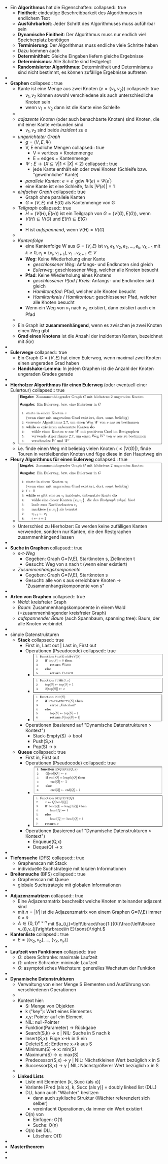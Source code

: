 - Ein **Algorithmus** hat die Eigenschaften:
  collapsed:: true
	- **Finitheit**: eindeutige Beschreibbarkeit des Algorithmuses in endlichem Text
	- **Ausführbarkeit**: Jeder Schritt des Algorithmuses muss auführbar sein
	- **Dynamische Finitheit**: Der Algorithmus muss nur endlich viel Speicherplatz benötigen
	- **Terminierung**: Der Algorithmus muss endliche viele Schritte haben
	- Dazu kommen auch
	- **Determinitheit**: Gleiche Eingaben liefern gleiche Ergebnisse
	- **Determinismus**: Alle Schritte sind festgelegt
	- **Randomisierter Algorithmus**: Determinitheit und Determinismus sind nicht bestimmt, es können zufällige Ergebnisse auftreten
-
- **Graphen**
  collapsed:: true
	- Kante ist eine Menge aus zwei Knoten ($e=\left\lbrace v_1,v_2\right\rbrace$)
	  collapsed:: true
		- $v_1,v_2$ können sowohl verschiedene als auch unterschiedliche Knoten sein
		- wenn $v_1=v_2$ dann ist die Kante eine Schleife
	-
	- *adjazente Knoten* (oder auch benachbarte Knoten) sind Knoten, die mit einer Kante verbunden sind
		- $v_1,v_2$ sind beide *inzident* zu e
	- *ungerichteter Graph*
		- $g=\left(V,E,\Psi\right)$
		- V, E endliche Mengen
		  collapsed:: true
			- V = vertices = Knotenmenge
			- E = edges = Kantenmenge
		- $\Psi:E\rightarrow\left\lbrace X\subseteq V|1\leq\left|X\right|\leq2\right\rbrace$
		  collapsed:: true
			- jede Kante enthält ein oder zwei Knoten (Schleife bzw. "gewöhnliche" Kante)
		- *parallele Kanten*: $e=e^{\prime}$ gdw $\Psi\left(e\right)=\Psi\left(e^{\prime}\right)$
		- eine Kante ist eine Schleife, falls $\left|\Psi\left(e\right)\right|=1$
	- *einfacher Graph*
	  collapsed:: true
		- Graph ohne parallele Kanten
		- $G=\left(V,E\right)$ mit $E\left(G\right)$ als Kantenmenge von G
	- *Teilgraph*
	  collapsed:: true
		- $H=\left(V\left(H\right),E\left(H\right)\right)$ ist ein Teilgraph von $G=\left(V\left(G\right),E\left(G\right)\right)$, wenn
		- $V\left(H\right)\subseteq V\left(G\right)$ und $E\left(H\right)\subseteq E\left(G\right)$
		-
		- H ist *aufspannend*, wenn $V\left(H\right)=V\left(G\right)$
	-
	- *Kantenfolge*
		- eine Kantenfolge W aus $G=\left(V,E\right)$ ist $v_1,e_1,v_2,e_2,...,e_{k},v_{k+1}$ mit $k\geq0,e_{i}=\left\lbrace v_{i},v_{i+1}\right\rbrace,v_1...v_{k+1}\in V$
		- **Weg**: Keine Wiederholung einer Kante
			- *geschlossener Weg*: Anfangs- und Endknoten sind gleich
			- *Eulerweg*: geschlossener Weg, welcher alle Knoten besucht
		- **Pfad**: Keine Wiederholung eines Knotens
			- *geschlossener Pfad* / *Kreis*: Anfangs- und Endknoten sind gleich
			- *Hamiltonpfad*: Pfad, welcher alle Knoten besucht
			- *Hamiltonkreis* / *Hamiltontour*: geschlossener Pfad, welcher alle Knoten besucht
		- Wenn ein Weg von $v_1$ nach $v_2$ existiert, dann existiert auch ein Pfad
	-
	- Ein Graph ist **zusammenhängend**, wenn es zwischen je zwei Knoten einen Weg gibt
	- **Grad eines Knotens** ist die Anzahl der inzidenten Kanten, bezeichnet mit $\delta\left(v\right)$
-
- **Eulerwege**
  collapsed:: true
	- Ein Graph $G=\left(V,E\right)$ hat einen Eulerweg, wenn maximal zwei Knoten einen ungeraden Grad haben
	- **Handshake-Lemma**: In jedem Graphen ist die Anzahl der Knoten ungeraden Grades gerade
-
- **Hierholzer Algorithmus für einen Eulerweg** (oder eventuell einer Eulertour)
  collapsed:: true
	- ![image.png](../assets/image_1738592416575_0.png)
	- i.e. finde einen Weg mit beliebig vielen Knoten ($\leq\left|V\left(G\right)\right|$), finde Touren in verbleibenden Knoten und füge diese in den Hauptweg ein
- **Fleury Algorithmus für einen Eulerweg**
  collapsed:: true
	- ![image.png](../assets/image_1738592688690_0.png)
	- Unterschied zu Hierholzer: Es werden keine zufälligen Kanten verwenden, sondern nur Kanten, die den Restgraphen zusammenhängend lassen
-
- **Suche in Graphen**
  collapsed:: true
	- *s-t-Weg*
		- Gegeben: Graph G=(V,E), Startknoten s, Zielknoten t
		- Gesucht: Weg von s nach t (wenn einer existiert)
	- *Zusammenhangskomponente*
		- Gegeben: Graph G=(V,E), Startknoten s
		- Gesucht: alle von s aus erreichbare Knoten -> "Zusammenhangskomponente von s"
-
- **Arten von Graphen**
  collapsed:: true
	- *Wald*: kreisfreier Graph
	- *Baum*: Zusammenhangskomponente in einem Wald (=zusammenhängender kreisfreier Graph)
	- *aufspannender Baum* (auch Spannbaum, spanning tree): Baum, der alle Knoten verbindet
-
- simple Datenstrukturen
	- **Stack**
	  collapsed:: true
		- First in, Last out | Last in, First out
		- Operationen (Pseudocode)
		  collapsed:: true
			- ![image.png](../assets/image_1738606718229_0.png)
			- ![image.png](../assets/image_1738606731571_0.png)
			- ![image.png](../assets/image_1738606740309_0.png)
		- Operationen (basierend auf "Dynamische Datenstrukturen > Kontext")
			- Stack-Empty(S) -> bool
			- Push(S,x)
			- Pop(S) -> x
	- **Queue**
	  collapsed:: true
		- First in, First out
		- Operationen (Pseudocode)
		  collapsed:: true
			- ![image.png](../assets/image_1738606602813_0.png)
			- ![image.png](../assets/image_1738606615621_0.png)
		- Operationen (basierend auf "Dynamische Datenstrukturen > Kontext")
			- Enqueue(Q,x)
			- Deque(Q) -> x
-
- **Tiefensuche** (DFS)
  collapsed:: true
	- Graphenscan mit Stack
	- individuelle Suchstrategie mit lokalen Informationen
- **Breitensuche** (BFS)
  collapsed:: true
	- Graphenscan mit Queue
	- globale Suchstrategie mit globalen Informationen
-
- **Adjazenzmatrizen**
  collapsed:: true
	- Eine Adjazenzmatrix beschreibt welche Knoten miteinander adjazent sind
	- mit $n=\left|V\right|$ ist die Adjazenzmatrix von einem Graphen G=(V,E) immer $n\times n$
	- $A\in\left\lbrace0,1\right\rbrace^{n\times n}$ mit $a_{i,j}=\left\lbrace\frac{1:}{0:}\frac{\left\lbrace v_{i},v_{j}\right\rbrace\in E}{sonst}\right.$
- **Kantenliste**
  collapsed:: true
	- $E=\left\lbrack\left\lbrace v_{a},v_{b}\right\rbrace,...,\left\lbrace v_{x},v_{y}\right\rbrace\right\rbrack$
-
- **Laufzeit von Funktionen**
  collapsed:: true
	- $O$: obere Schranke: maximale Laufzeit
	- $\Omega$: untere Schranke: minimale Laufzeit
	- $\Theta$: asymptotisches Wachstum: generelles Wachstum der Funktion
-
- **Dynamische Datenstrukturen**
	- Verwaltung von einer Menge S Elementen und Ausführung von verschiedenen Operationen
	-
	- Kontext hier:
		- S: Menge von Objekten
		- k ("key"): Wert eines Elementes
		- x,y: Pointer auf ein Element
		- NIL: null-Pointer
		- Funktion(Parameter) -> Rückgabe
		- Search(S,k) -> x | NIL: Suche in S nach k
		- Insert(S,x): Füge x->k in S ein
		- Delete(S,x): Entferne x->k aus S
		- Minimum(S) -> x: min(S)
		- Maximum(S) -> x: max(S)
		- Predecessor(S,x) -> y | NIL: Nächstkleinen Wert bezüglich x in S
		- Successor(S,x) -> y | NIL: Nächstgrößerer Wert bezüglich x in S
	-
	- **Linked Lists**
		- Liste mit Elementen [k, Succ (als x)]
		- Variante [Pred (als x), k, Succ (als y)] = doubly linked list (DLL)
		- DLL kann auch "Wächter" besitzen
			- dann auch zyklische Struktur (Wächter referenziert sich selber)
			- vereinfacht Operationen, da immer ein Wert existiert
		- O(n) von
			- Einfügen: O(1)
			- Suche: O(n)
		- O(n) bei DLL
			- Löschen: O(1)
-
- **Mastertheorem**
-
-
